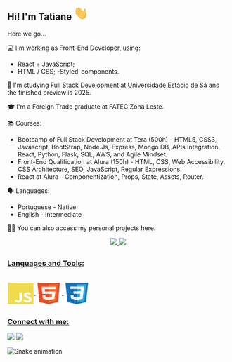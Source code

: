 <h2>Hi! I'm Tatiane <img height="32" src="https://github.com/itsalle/itsalle/raw/main/images/Hi.gif"></h2>

Here we go...

💻 I'm working as Front-End Developer, using:
 - React + JavaScript;
 - HTML / CSS;
 -Styled-components.

📖 I'm studying Full Stack Development at Universidade Estácio de Sá and the finished preview is 2025.

🎓 I'm a Foreign Trade graduate at FATEC Zona Leste.

📚 Courses:
 - Bootcamp of Full Stack Development at Tera (500h) - HTML5, CSS3, Javascript, BootStrap, Node.Js, Express, Mongo DB, APIs Integration, React, Python, Flask, SQL, AWS, and Agile Mindset.
 - Front-End Qualification at Alura (150h) - HTML, CSS, Web Accessibility, CSS Architecture, SEO, JavaScript, Regular Expressions.
 - React at Alura - Componentization, Props, State, Assets, Router.

🗣️ Languages:
 - Portuguese - Native
 - English - Intermediate

👩‍💻 You can also access my personal projects here.

<div align="center">
  <a href="https://github.com/tatientler">
  <img height="150em" src="https://github-readme-stats.vercel.app/api?username=tatientler&show_icons=true&theme=dracula&include_all_commits=true&count_private=true"/>
  <img height="150em" src="https://github-readme-stats.vercel.app/api/top-langs/?username=tatientler&layout=compact&langs_count=7&theme=dracula"/>
</div>
  
  ##
  
  <h3>Languages and Tools:</h3>

<div style="display: inline_block"><br>
  <a href="https://developer.mozilla.org/en-US/docs/Web/JavaScript" target="_blank"><img align="center" alt="Js" height="50" width="60" src="https://raw.githubusercontent.com/devicons/devicon/master/icons/javascript/javascript-plain.svg">
  <a href="https://www.w3schools.com/html/html_intro.asp" target="_blank"><img align="center" alt="HTML" height="50" width="60" src="https://raw.githubusercontent.com/devicons/devicon/master/icons/html5/html5-original.svg">
  <a href="https://www.w3schools.com/html/html_css.asp" target="_blank"><img align="center" alt="CSS" height="50" width="60" src="https://raw.githubusercontent.com/devicons/devicon/master/icons/css3/css3-original.svg">
</div>
  
  ##
  
  <h3>Connect with me:</h3>
  
<div> 
  <a href = "mailto:tatiane.entler@gmail.com"><img src="https://img.shields.io/badge/-Gmail-%23333?style=for-the-badge&logo=gmail&logoColor=white" target="_blank"></a>
  <a href="https://www.linkedin.com/in/tatiane-camargo-entler-52588365/" target="_blank"><img src="https://img.shields.io/badge/-LinkedIn-%230077B5?style=for-the-badge&logo=linkedin&logoColor=white" target="_blank"></a>
  
  ![Snake animation](https://github.com/tatientler/tatientler/blob/output/github-contribution-grid-snake.svg)
  
</div>
